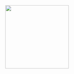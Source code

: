 
<img src = "https://yt3.ggpht.com/H418zVdoiKMrnvIAdAg_7j5ym40ph9a8crzf9MvZoOAcve3hNP-nPTmGSqdGOrJ02Zik-fH3sQ=s900-c-k-c0x00ffffff-no-rj" width="200" height="200">
<!---
acedemy/acedemy is a ✨ special ✨ repository because its `README.md` (this file) appears on your GitHub profile.
You can click the Preview link to take a look at your changes.
--->
